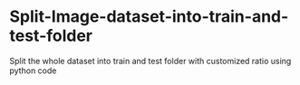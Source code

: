 # Split-Image-dataset-into-train-and-test-folder
Split the whole dataset into train and test folder with customized ratio using python code
